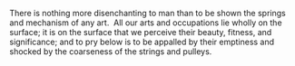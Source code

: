 There is nothing more disenchanting to man than to be shown the springs and mechanism of any art.  All our arts and occupations lie wholly on the surface; it is on the surface that we perceive their beauty, fitness, and significance; and to pry below is to be appalled by their emptiness and shocked by the coarseness of the strings and pulleys. 



